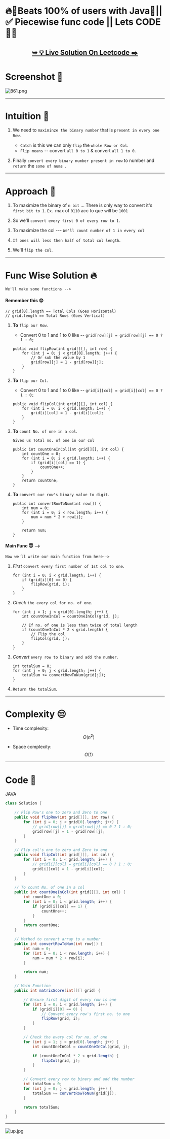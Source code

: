 # 🔥💯Beats 100% of users with Java🎉||✅ Piecewise func code || Lets CODE🎉🎊

<h2 align="center"> 

<a href="https://leetcode.com/problems/score-after-flipping-matrix/solutions/5153013/beats-100-of-users-with-java-piecewise-func-code-lets-code"><strong>➥ 💡 Live Solution On Leetcode ✒️</strong></a>
</h2>

# Screenshot 🎉
![861.png](https://assets.leetcode.com/users/images/ef1c7e30-cc38-4e76-b9cb-b8eaf456b545_1715610889.2153702.png)


---


# Intuition 🤔
<!-- Describe your first thoughts on how to solve this problem. -->
1. We need to `maximinze the binary number` that is `present in every one Row`.

    - `Catch` is this we can only `flip` the `whole Row or Col`.
    - `Flip means` -- convert `all 0 to 1` & convert `all 1 to 0`.

2. Finally `convert every binary number present in row` to number and `return` the `some of nums `.

---


# Approach 🫰
<!-- Describe your approach to solving the problem. -->
1. To maximize the binary of `n bit` ... There is only way to convert it's `first bit to 1`.
    `Ex.` max of `0110` acc to que will be `1001`

2. So we'll `convert every first 0 of every row to 1`. 

3. To maximize the col --- `We'll count number of 1 in every col`
4. `If ones will less then half of total col length`.
5. We'll `flip the col`.

---

# Func Wise Solution 🔥
    We'll make some functions -->

#### Remember this 😎
    
    // grid[0].length == Total Cols (Goes Horizontal)
    // grid.length == Total Rows (Goes Vertical)


1. **To** `flip our Row`.

    - Convert 0 to  1 and 1 to 0 like --
    `
        grid[row][j] = grid[row][j] == 0 ? 1 : 0;
    `
    ```
    public void flipRow(int grid[][], int row) {
        for (int j = 0; j < grid[0].length; j++) {
            // Or sub the value by 1 
            grid[row][j] = 1 - grid[row][j];
        }
    }
    ```

2. **To** `flip our Col`.

    - Convert 0 to  1 and 1 to 0 like --
    `
        grid[i][col] = grid[i][col] == 0 ? 1 : 0;
    `
    ```
    public void flipCol(int grid[][], int col) {
        for (int i = 0; i < grid.length; i++) {
            grid[i][col] = 1 - grid[i][col];
        }
    }

    ```

3. **To** `count No. of one in a col`.

    `Gives us Total no. of one in our col`

    ```
    public int countOneInCol(int grid[][], int col) {
        int countOne = 0;
        for (int i = 0; i < grid.length; i++) {
            if (grid[i][col] == 1) {
                countOne++;
            }
        }
        return countOne;
    }

    ```

4. **To** `convert our row's binary value to digit`.


    ```
    public int convertRowToNum(int row[]) {
        int num = 0;
        for (int i = 0; i < row.length; i++) {
            num = num * 2 + row[i];
        }

        return num;
    }

    ```

#### Main Func 😇 -->
    Now we'll write our main function from here-->

1. *First* `convert every first number of 1st col to one`.
    
    ```
    for (int i = 0; i < grid.length; i++) {
        if (grid[i][0] == 0) {
            flipRow(grid, i);
        }
    }
    ```

2. *Check* `the every col for no. of one`.
    
    ```
    for (int j = 1; j < grid[0].length; j++) {
        int countOneInCol = countOneInCol(grid, j);

        // If no. of one is less than twice of total length
        if (countOneInCol * 2 < grid.length) {
            // Flip the col
            flipCol(grid, j);
        }
    }
    ```

3. *Convert* `every row to binary and add the number`.
    
    ```
    int totalSum = 0;
    for (int j = 0; j < grid.length; j++) {
        totalSum += convertRowToNum(grid[j]);
    }
    ```

4. `Return the totalSum`.


---



# Complexity 😒
- Time complexity: $$O(n^2)$$
<!-- Add your time complexity here, e.g. $$O(n)$$ -->

- Space complexity: $$O(1)$$
<!-- Add your space complexity here, e.g. $$O(n)$$ -->

---

# Code 💖

JAVA
``` JAVA
class Solution {

    // Flip Row's one to zero and Zero to one
    public void flipRow(int grid[][], int row) {
        for (int j = 0; j < grid[0].length; j++) {
            // grid[row][j] = grid[row][j] == 0 ? 1 : 0;
            grid[row][j] = 1 - grid[row][j];
        }
    }

    // Flip col's one to zero and Zero to one
    public void flipCol(int grid[][], int col) {
        for (int i = 0; i < grid.length; i++) {
            // grid[i][col] = grid[i][col] == 0 ? 1 : 0;
            grid[i][col] = 1 - grid[i][col];
        }
    }

    // To count No. of one in a col
    public int countOneInCol(int grid[][], int col) {
        int countOne = 0;
        for (int i = 0; i < grid.length; i++) {
            if (grid[i][col] == 1) {
                countOne++;
            }
        }
        return countOne;
    }

    // Method to convert array to a number
    public int convertRowToNum(int row[]) {
        int num = 0;
        for (int i = 0; i < row.length; i++) {
            num = num * 2 + row[i];
        }

        return num;
    }

    // Main Function
    public int matrixScore(int[][] grid) {

        // Ensure first digit of every row is one
        for (int i = 0; i < grid.length; i++) {
            if (grid[i][0] == 0) {
                // Convert every row's first no. to one
                flipRow(grid, i);
            }
        }

        // Check the every col for no. of one
        for (int j = 1; j < grid[0].length; j++) {
            int countOneInCol = countOneInCol(grid, j);

            if (countOneInCol * 2 < grid.length) {
                flipCol(grid, j);
            }
        }

        // Convert every row to binary and add the number
        int totalSum = 0;
        for (int j = 0; j < grid.length; j++) {
            totalSum += convertRowToNum(grid[j]);
        }

        return totalSum;
    }
}
```

---

![up.jpg](https://assets.leetcode.com/users/images/2d661ca4-6ee3-4420-886b-a6cd1653b510_1715613426.5460658.jpeg)


